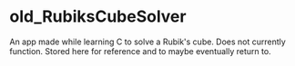 # old_RubiksCubeSolver
An app made while learning C to solve a Rubik's cube. Does not currently function. Stored here for reference and to maybe eventually return to.
